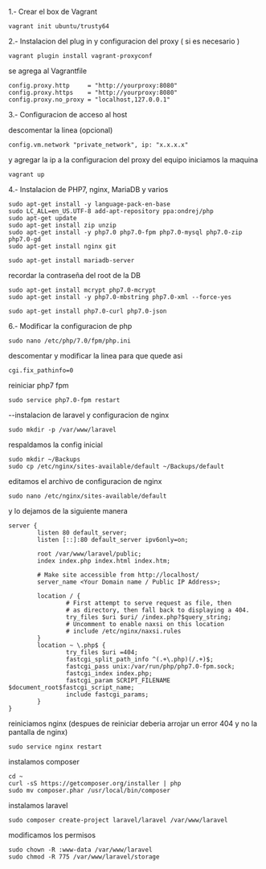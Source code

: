 1.- Crear el box de Vagrant

```
vagrant init ubuntu/trusty64
```

2.- Instalacion del plug in y configuracion del proxy ( si es necesario )

```
vagrant plugin install vagrant-proxyconf

```
se agrega al Vagrantfile

```
config.proxy.http     = "http://yourproxy:8080"
config.proxy.https    = "http://yourproxy:8080"
config.proxy.no_proxy = "localhost,127.0.0.1"
```

3.- Configuracion de acceso al host 

descomentar la linea (opcional)

```
config.vm.network "private_network", ip: "x.x.x.x"
```

y agregar la ip a la configuracion del proxy del equipo 
iniciamos la maquina

```
vagrant up
```

4.- Instalacion de PHP7, nginx, MariaDB y varios

```
sudo apt-get install -y language-pack-en-base
sudo LC_ALL=en_US.UTF-8 add-apt-repository ppa:ondrej/php
sudo apt-get update
sudo apt-get install zip unzip
sudo apt-get install -y php7.0 php7.0-fpm php7.0-mysql php7.0-zip php7.0-gd
sudo apt-get install nginx git	

sudo apt-get install mariadb-server 
```

recordar la contraseña del root de la DB

```
sudo apt-get install mcrypt php7.0-mcrypt
sudo apt-get install -y php7.0-mbstring php7.0-xml --force-yes

sudo apt-get install php7.0-curl php7.0-json
```

6.- Modificar la configuracion de php 

```
sudo nano /etc/php/7.0/fpm/php.ini
```

descomentar y modificar la linea para que quede asi

```
cgi.fix_pathinfo=0
```

reiniciar php7 fpm

```
sudo service php7.0-fpm restart
```

--instalacion de laravel y configuracion de nginx

```
sudo mkdir -p /var/www/laravel
```

respaldamos la config inicial

```
sudo mkdir ~/Backups
sudo cp /etc/nginx/sites-available/default ~/Backups/default
```

editamos el archivo de configuracion de nginx 

```
sudo nano /etc/nginx/sites-available/default
```

y lo dejamos de la siguiente manera

```
server {
        listen 80 default_server;
        listen [::]:80 default_server ipv6only=on;

        root /var/www/laravel/public;
        index index.php index.html index.htm;

        # Make site accessible from http://localhost/
        server_name <Your Domain name / Public IP Address>;

        location / {
                # First attempt to serve request as file, then
                # as directory, then fall back to displaying a 404.
                try_files $uri $uri/ /index.php?$query_string;
                # Uncomment to enable naxsi on this location
                # include /etc/nginx/naxsi.rules
        }
        location ~ \.php$ {
                try_files $uri =404;
                fastcgi_split_path_info ^(.+\.php)(/.+)$;
                fastcgi_pass unix:/var/run/php/php7.0-fpm.sock;
                fastcgi_index index.php;
                fastcgi_param SCRIPT_FILENAME $document_root$fastcgi_script_name;
                include fastcgi_params;
        }
}
```

reiniciamos nginx (despues de reiniciar deberia arrojar un error 404 y no la pantalla de nginx)

```
sudo service nginx restart
```

instalamos composer

```
cd ~
curl -sS https://getcomposer.org/installer | php
sudo mv composer.phar /usr/local/bin/composer
```

instalamos laravel

```
sudo composer create-project laravel/laravel /var/www/laravel
```

modificamos los permisos

```
sudo chown -R :www-data /var/www/laravel
sudo chmod -R 775 /var/www/laravel/storage
```


